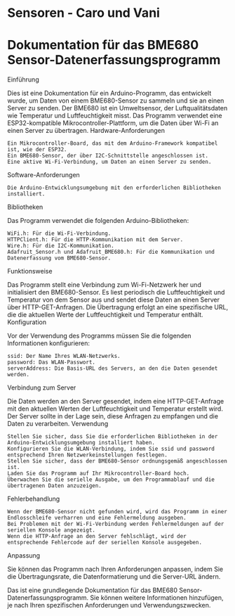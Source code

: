 # Sensoren - Caro und Vani

# Dokumentation für das BME680 Sensor-Datenerfassungsprogramm
Einführung

Dies ist eine Dokumentation für ein Arduino-Programm, das entwickelt wurde, um Daten von einem BME680-Sensor zu sammeln und sie an einen Server zu senden. Der BME680 ist ein Umweltsensor, der Luftqualitätsdaten wie Temperatur und Luftfeuchtigkeit misst. Das Programm verwendet eine ESP32-kompatible Mikrocontroller-Plattform, um die Daten über Wi-Fi an einen Server zu übertragen.
Hardware-Anforderungen

    Ein Mikrocontroller-Board, das mit dem Arduino-Framework kompatibel ist, wie der ESP32.
    Ein BME680-Sensor, der über I2C-Schnittstelle angeschlossen ist.
    Eine aktive Wi-Fi-Verbindung, um Daten an einen Server zu senden.

Software-Anforderungen

    Die Arduino-Entwicklungsumgebung mit den erforderlichen Bibliotheken installiert.

Bibliotheken

Das Programm verwendet die folgenden Arduino-Bibliotheken:

    WiFi.h: Für die Wi-Fi-Verbindung.
    HTTPClient.h: Für die HTTP-Kommunikation mit dem Server.
    Wire.h: Für die I2C-Kommunikation.
    Adafruit_Sensor.h und Adafruit_BME680.h: Für die Kommunikation und Datenerfassung vom BME680-Sensor.

Funktionsweise

Das Programm stellt eine Verbindung zum Wi-Fi-Netzwerk her und initialisiert den BME680-Sensor. Es liest periodisch die Luftfeuchtigkeit und Temperatur von dem Sensor aus und sendet diese Daten an einen Server über HTTP-GET-Anfragen. Die Übertragung erfolgt an eine spezifische URL, die die aktuellen Werte der Luftfeuchtigkeit und Temperatur enthält.
Konfiguration

Vor der Verwendung des Programms müssen Sie die folgenden Informationen konfigurieren:

    ssid: Der Name Ihres WLAN-Netzwerks.
    password: Das WLAN-Passwort.
    serverAddress: Die Basis-URL des Servers, an den die Daten gesendet werden.

Verbindung zum Server

Die Daten werden an den Server gesendet, indem eine HTTP-GET-Anfrage mit den aktuellen Werten der Luftfeuchtigkeit und Temperatur erstellt wird. Der Server sollte in der Lage sein, diese Anfragen zu empfangen und die Daten zu verarbeiten.
Verwendung

    Stellen Sie sicher, dass Sie die erforderlichen Bibliotheken in der Arduino-Entwicklungsumgebung installiert haben.
    Konfigurieren Sie die WLAN-Verbindung, indem Sie ssid und password entsprechend Ihren Netzwerkeinstellungen festlegen.
    Stellen Sie sicher, dass der BME680-Sensor ordnungsgemäß angeschlossen ist.
    Laden Sie das Programm auf Ihr Mikrocontroller-Board hoch.
    Überwachen Sie die serielle Ausgabe, um den Programmablauf und die übertragenen Daten anzuzeigen.

Fehlerbehandlung

    Wenn der BME680-Sensor nicht gefunden wird, wird das Programm in einer Endlosschleife verharren und eine Fehlermeldung ausgeben.
    Bei Problemen mit der Wi-Fi-Verbindung werden Fehlermeldungen auf der seriellen Konsole angezeigt.
    Wenn die HTTP-Anfrage an den Server fehlschlägt, wird der entsprechende Fehlercode auf der seriellen Konsole ausgegeben.

Anpassung

Sie können das Programm nach Ihren Anforderungen anpassen, indem Sie die Übertragungsrate, die Datenformatierung und die Server-URL ändern.

Das ist eine grundlegende Dokumentation für das BME680 Sensor-Datenerfassungsprogramm. Sie können weitere Informationen hinzufügen, je nach Ihren spezifischen Anforderungen und Verwendungszwecken.
